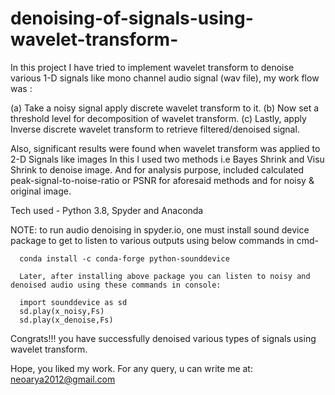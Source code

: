 # denoising-of-signals-using-wavelet-transform-

In this project I have tried to implement wavelet transform to denoise various 1-D signals like mono channel audio signal (wav file), my work flow was :

(a) Take a noisy signal apply discrete wavelet transform to it. 
(b) Now set a threshold level for decomposition of wavelet transform. 
(c) Lastly, apply Inverse discrete wavelet transform to retrieve filtered/denoised signal.

Also, significant results were found when wavelet transform was applied to 2-D Signals like images
In this I used two methods i.e Bayes Shrink and Visu Shrink to denoise image.
And for analysis purpose, included calculated peak-signal-to-noise-ratio or PSNR for aforesaid methods and for noisy & original image.


Tech used - Python 3.8, Spyder and Anaconda

NOTE: to run audio denoising in spyder.io, one must install sound device package to get to listen to various outputs using below commands in cmd-

      conda install -c conda-forge python-sounddevice
      
      Later, after installing above package you can listen to noisy and denoised audio using these commands in console:
      
      import sounddevice as sd
      sd.play(x_noisy,Fs)
      sd.play(x_denoise,Fs)

Congrats!!! you have successfully denoised various types of signals using wavelet transform.

Hope, you liked my work. 
For any query, u can write me at: neoarya2012@gmail.com
